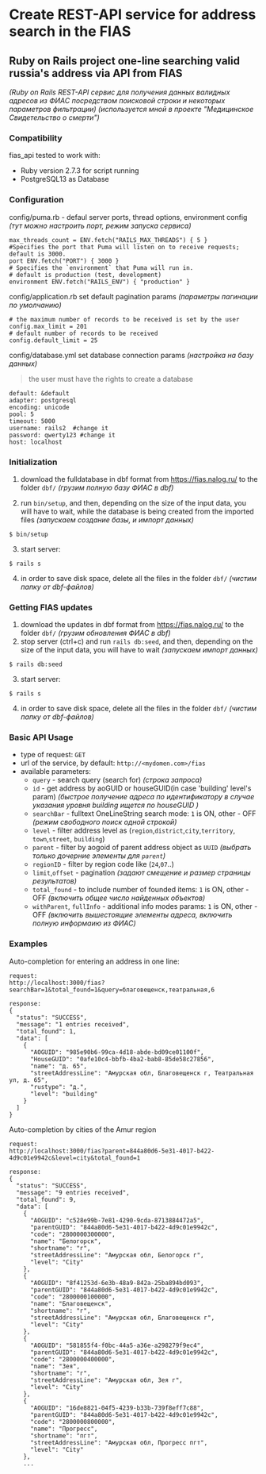# Create REST-API service for address search in the FIAS    

## Ruby on Rails project one-line searching valid russia's address via API from FIAS 
_(Ruby on Rails REST-API сервис для получения данных валидных адресов из ФИАС посредством поисковой строки и некоторых параметров фильтрации)_
_(используется мной в проекте "Медицинское Свидетельство о смерти")_

### Compatibility
  fias_api tested to work with:
* Ruby version 2.7.3 for script running
* PostgreSQL13 as Database

### Configuration
  config/puma.rb - defaul server ports, thread options, environment config
  _(тут можно настроить порт, режим запуска сервиса)_

    max_threads_count = ENV.fetch("RAILS_MAX_THREADS") { 5 }
    #Specifies the port that Puma will listen on to receive requests; default is 3000.
    port ENV.fetch("PORT") { 3000 }
    # Specifies the `environment` that Puma will run in.
    # default is production (test, development)
    environment ENV.fetch("RAILS_ENV") { "production" }

  config/application.rb set default pagination params _(параметры пагинации по умолчанию)_  

    # the maximum number of records to be received is set by the user
    config.max_limit = 201
    # default number of records to be received
    config.default_limit = 25

  config/database.yml set database connection params _(настройка на базу данных)_
  > the user must have the rights to create a database

    default: &default
    adapter: postgresql
    encoding: unicode  
    pool: 5
    timeout: 5000
    username: rails2  #change it
    password: qwerty123 #change it
    host: localhost


### Initialization
  1. download the fulldatabase in dbf format from https://fias.nalog.ru/  to the folder `dbf/` _(грузим полную базу ФИАС в dbf)_  
  
  2. run `bin/setup`, and then, depending on the size of the input data, you will have to wait, while the database is being created from the imported files _(запускаем создание базы, и импорт данных)_
    
    $ bin/setup

  3. start server:
    
    $ rails s  

  4. in order to save disk space, delete all the files in the folder `dbf/` _(чистим папку от dbf-файлов)_ 

### Getting FIAS updates
  1. download the updates in dbf format from https://fias.nalog.ru/  to the folder `dbf/` _(грузим обновления ФИАС в dbf)_ 
  2. stop server (ctrl+c) and run `rails db:seed`, and then, depending on the size of the input data, you will have to wait _(запускаем импорт данных)_

    $ rails db:seed

  3. start server:
    
    $ rails s  

  4. in order to save disk space, delete all the files in the folder `dbf/` _(чистим папку от dbf-файлов)_   

 ### Basic API Usage
  * type of request: `GET`  
  * url of the service, by default: `http://<mydomen.com>/fias`
  * available parameters:
    * `query` - search query (search for) _(строка запроса)_
    * `id` - get address by aoGUID or houseGUID(in case 'building' level's param) _(быстрое получение адреса по идентификатору в случае указания уровня building ищется по houseGUID )_ 
    * `searchBar`  - fulltext OneLineString search mode: `1` is ON, other - OFF
    _(режим свободного поиск одной строкой)_
    * `level` - filter address level as (`region`,`district`,`city`,`territory`, `town`,`street`, `building`) 
    * `parent` - filter by aogoid of parent address object as `UUID` _(выбрать только дочерние элементы для `parent`)_
    * `regionID` - filter by region code like (`24`,`07`..)
    * `limit`,`offset` - pagination _(задают смещение и размер страницы результатов)_
    * `total_found` - to include number of founded items: `1` is ON, other - OFF
    _(включить общее число найденных объектов)_
    * `withParent`, `fullInfo` - additional info modes params: `1` is ON, other - OFF _(включить вышестоящие элементы адреса, включить полную информаию из ФИАС)_
  
### Examples
  Auto-completion for entering an address in one line:

    request:
    http://localhost:3000/fias?searchBar=1&total_found=1&query=благовещенск,театральная,6

    response:
    {
      "status": "SUCCESS",
      "message": "1 entries received",
      "total_found": 1,
      "data": [
        {
          "AOGUID": "985e90b6-99ca-4d18-abde-bd09ce01100f",
          "HouseGUID": "0afe10c4-bbfb-4ba2-bab8-85de58c27856",
          "name": "д. 65",
          "streetAddressLine": "Амурская обл, Благовещенск г, Театральная ул, д. 65",
          "rustype": "д.",
          "level": "building"
        }
      ]
    }

  Auto-completion by cities of the Amur region

    request:
    http://localhost:3000/fias?parent=844a80d6-5e31-4017-b422-4d9c01e9942c&level=city&total_found=1

    response:
    {
      "status": "SUCCESS",
      "message": "9 entries received",
      "total_found": 9,
      "data": [
        {
          "AOGUID": "c528e99b-7e81-4290-9cda-8713884472a5",
          "parentGUID": "844a80d6-5e31-4017-b422-4d9c01e9942c",
          "code": "2800000300000",
          "name": "Белогорск",
          "shortname": "г",
          "streetAddressLine": "Амурская обл, Белогорск г",
          "level": "City"
        },
        {
          "AOGUID": "8f41253d-6e3b-48a9-842a-25ba894bd093",
          "parentGUID": "844a80d6-5e31-4017-b422-4d9c01e9942c",
          "code": "2800000100000",
          "name": "Благовещенск",
          "shortname": "г",
          "streetAddressLine": "Амурская обл, Благовещенск г",
          "level": "City"
        },
        {
          "AOGUID": "581855f4-f0bc-44a5-a36e-a298279f9ec4",
          "parentGUID": "844a80d6-5e31-4017-b422-4d9c01e9942c",
          "code": "2800000400000",
          "name": "Зея",
          "shortname": "г",
          "streetAddressLine": "Амурская обл, Зея г",
          "level": "City"
        },
        {
          "AOGUID": "16de8821-04f5-4239-b33b-739f8eff7c88",
          "parentGUID": "844a80d6-5e31-4017-b422-4d9c01e9942c",
          "code": "2800000800000",
          "name": "Прогресс",
          "shortname": "пгт",
          "streetAddressLine": "Амурская обл, Прогресс пгт",
          "level": "City"
        },
        ...  
